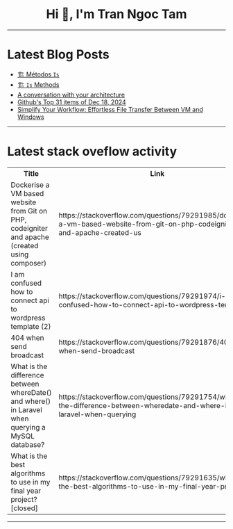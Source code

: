 <h1 align="center">Hi 👋, I'm Tran Ngoc Tam</h1>

---

# Latest Blog Posts 
<!-- BLOG-POST-LIST:START -->
- [🏗 Métodos `Is`](https://dev.to/oscareduardolp6/metodos-is-1cbo)
- [🏗️ `Is` Methods](https://dev.to/oscareduardolp6/is-methods-1dg4)
- [A conversation with your architecture](https://dev.to/aws/a-conversation-with-your-architecture-2mn)
- [Github&#39;s Top 31 items of Dec 18, 2024](https://dev.to/gittech/githubs-top-31-items-of-dec-18-2024-5k5)
- [Simplify Your Workflow: Effortless File Transfer Between VM and Windows](https://dev.to/karanjain2527/simplify-your-workflow-effortless-file-transfer-between-vm-and-windows-2mi0)
<!-- BLOG-POST-LIST:END -->

---

# Latest stack oveflow activity
<table>
  <tr><th>Title</th><th>Link</th></tr>
  <!-- STACKOVERFLOW:START --><tr><td>Dockerise a VM based website from Git on PHP, codeigniter and apache &lpar;created using composer&rpar;</td><td>https://stackoverflow.com/questions/79291985/dockerise-a-vm-based-website-from-git-on-php-codeigniter-and-apache-created-us</td></tr><tr><td>I am confused how to connect api to wordpress template &lpar;2&rpar;</td><td>https://stackoverflow.com/questions/79291974/i-am-confused-how-to-connect-api-to-wordpress-template-2</td></tr><tr><td>404 when send broadcast</td><td>https://stackoverflow.com/questions/79291876/404-when-send-broadcast</td></tr><tr><td>What is the difference between whereDate&lpar;&rpar; and where&lpar;&rpar; in Laravel when querying a MySQL database?</td><td>https://stackoverflow.com/questions/79291754/what-is-the-difference-between-wheredate-and-where-in-laravel-when-querying</td></tr><tr><td>What is the best algorithms to use in my final year project? [closed]</td><td>https://stackoverflow.com/questions/79291635/what-is-the-best-algorithms-to-use-in-my-final-year-project</td></tr><!-- STACKOVERFLOW:END -->
</table>

---


